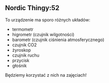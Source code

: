 ## Nordic Thingy:52

To urządzenie ma sporo różnych układów:

* termometr
* higrometr (czujnik wilgotności)
* barometr (czujnik ciśnienia atmosferycznego)
* czujnik CO2
* żyroskop
* czujnik ruchu 
* przycisk
* głośnik

Będziemy korzystać z nich na zajęciach!
